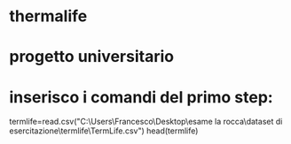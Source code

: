 # thermalife
# progetto universitario
# inserisco i comandi del primo step:
termlife=read.csv("C:\\Users\\Francesco\\Desktop\\esame la rocca\\dataset di esercitazione\\termlife\\TermLife.csv")
head(termlife)
